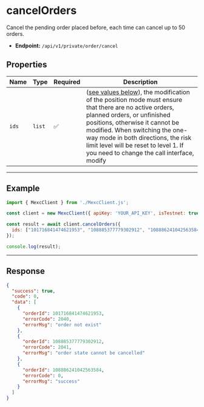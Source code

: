 # cancelOrders

Cancel the pending order placed before, each time can cancel up to 50 orders.

- **Endpoint:** `/api/v1/private/order/cancel`

## Properties

| **Name**           | **Type**   | **Required** | **Description** |
|--------------------|------------|--------------|------------------|
| `ids`           | `list`   | ✅            | ([see values below](#enum-getassettransferrecordsstate)), the modification of the position mode must ensure that there are no active orders, planned orders, or unfinished positions, otherwise it cannot be modified. When switching the one-way mode in both directions, the risk limit level will be reset to level 1. If you need to change the call interface, modify |

---

## Example

```js
import { MexcClient } from './MexcClient.js';

const client = new MexcClient({ apiKey: 'YOUR_API_KEY', isTestnet: true });

const result = await client.cancelOrders({
  ids: ["101716841474621953", "108885377779302912", "108886241042563584"]
});

console.log(result);
```

---

## Response

```JSON
{
  "success": true,
  "code": 0,
  "data": [
    {
      "orderId": 101716841474621953,
      "errorCode": 2040,
      "errorMsg": "order not exist"
    },
    {
      "orderId": 108885377779302912,
      "errorCode": 2041,
      "errorMsg": "order state cannot be cancelled"
    },
    {
      "orderId": 108886241042563584,
      "errorCode": 0,
      "errorMsg": "success"
    }
  ]
}
```